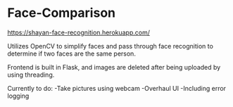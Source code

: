# Face-Comparison

https://shayan-face-recognition.herokuapp.com/

Utilizes OpenCV to simplify faces and pass through face recognition to determine if two faces are the same person.

Frontend is built in Flask, and images are deleted after being uploaded by using threading.

Currently to do:
-Take pictures using webcam
-Overhaul UI
-Including error logging
